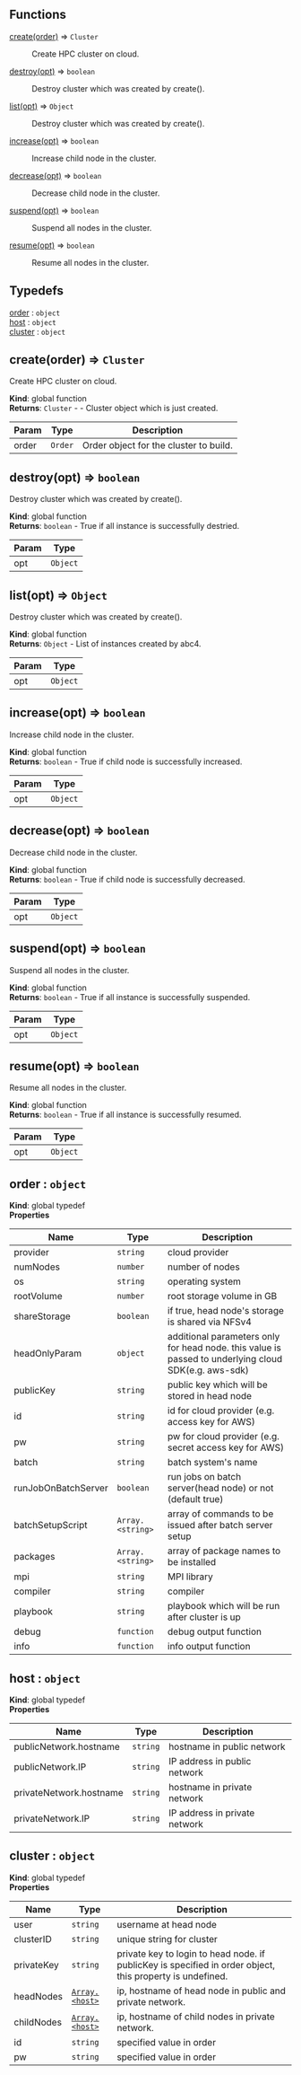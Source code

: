 ## Functions

<dl>
<dt><a href="#create">create(order)</a> ⇒ <code>Cluster</code></dt>
<dd><p>Create HPC cluster on cloud.</p>
</dd>
<dt><a href="#destroy">destroy(opt)</a> ⇒ <code>boolean</code></dt>
<dd><p>Destroy cluster which was created by create().</p>
</dd>
<dt><a href="#list">list(opt)</a> ⇒ <code>Object</code></dt>
<dd><p>Destroy cluster which was created by create().</p>
</dd>
<dt><a href="#increase">increase(opt)</a> ⇒ <code>boolean</code></dt>
<dd><p>Increase child node in the cluster.</p>
</dd>
<dt><a href="#decrease">decrease(opt)</a> ⇒ <code>boolean</code></dt>
<dd><p>Decrease child node in the cluster.</p>
</dd>
<dt><a href="#suspend">suspend(opt)</a> ⇒ <code>boolean</code></dt>
<dd><p>Suspend all nodes in the cluster.</p>
</dd>
<dt><a href="#resume">resume(opt)</a> ⇒ <code>boolean</code></dt>
<dd><p>Resume all nodes in the cluster.</p>
</dd>
</dl>

## Typedefs

<dl>
<dt><a href="#order">order</a> : <code>object</code></dt>
<dd></dd>
<dt><a href="#host">host</a> : <code>object</code></dt>
<dd></dd>
<dt><a href="#cluster">cluster</a> : <code>object</code></dt>
<dd></dd>
</dl>

<a name="create"></a>

## create(order) ⇒ <code>Cluster</code>
Create HPC cluster on cloud.

**Kind**: global function  
**Returns**: <code>Cluster</code> - - Cluster object which is just created.  

| Param | Type | Description |
| --- | --- | --- |
| order | <code>Order</code> | Order object for the cluster to build. |

<a name="destroy"></a>

## destroy(opt) ⇒ <code>boolean</code>
Destroy cluster which was created by create().

**Kind**: global function  
**Returns**: <code>boolean</code> - True if all instance is successfully destried.  

| Param | Type |
| --- | --- |
| opt | <code>Object</code> | 

<a name="list"></a>

## list(opt) ⇒ <code>Object</code>
Destroy cluster which was created by create().

**Kind**: global function  
**Returns**: <code>Object</code> - List of instances created by abc4.  

| Param | Type |
| --- | --- |
| opt | <code>Object</code> | 

<a name="increase"></a>

## increase(opt) ⇒ <code>boolean</code>
Increase child node in the cluster.

**Kind**: global function  
**Returns**: <code>boolean</code> - True if child node is successfully increased.  

| Param | Type |
| --- | --- |
| opt | <code>Object</code> | 

<a name="decrease"></a>

## decrease(opt) ⇒ <code>boolean</code>
Decrease child node in the cluster.

**Kind**: global function  
**Returns**: <code>boolean</code> - True if child node is successfully decreased.  

| Param | Type |
| --- | --- |
| opt | <code>Object</code> | 

<a name="suspend"></a>

## suspend(opt) ⇒ <code>boolean</code>
Suspend all nodes in the cluster.

**Kind**: global function  
**Returns**: <code>boolean</code> - True if all instance is successfully suspended.  

| Param | Type |
| --- | --- |
| opt | <code>Object</code> | 

<a name="resume"></a>

## resume(opt) ⇒ <code>boolean</code>
Resume all nodes in the cluster.

**Kind**: global function  
**Returns**: <code>boolean</code> - True if all instance is successfully resumed.  

| Param | Type |
| --- | --- |
| opt | <code>Object</code> | 

<a name="order"></a>

## order : <code>object</code>
**Kind**: global typedef  
**Properties**

| Name | Type | Description |
| --- | --- | --- |
| provider | <code>string</code> | cloud provider |
| numNodes | <code>number</code> | number of nodes |
| os | <code>string</code> | operating system |
| rootVolume | <code>number</code> | root storage volume in GB |
| shareStorage | <code>boolean</code> | if true, head node's storage is shared via NFSv4 |
| headOnlyParam | <code>object</code> | additional parameters only for head node. this value is passed to underlying cloud SDK(e.g. aws-sdk) |
| publicKey | <code>string</code> | public key which will be stored in head node |
| id | <code>string</code> | id for cloud provider (e.g. access key for AWS) |
| pw | <code>string</code> | pw for cloud provider (e.g. secret access key for AWS) |
| batch | <code>string</code> | batch system's name |
| runJobOnBatchServer | <code>boolean</code> | run jobs on batch server(head node) or not (default true) |
| batchSetupScript | <code>Array.&lt;string&gt;</code> | array of commands to be issued after batch server setup |
| packages | <code>Array.&lt;string&gt;</code> | array of package names to be installed |
| mpi | <code>string</code> | MPI library |
| compiler | <code>string</code> | compiler |
| playbook | <code>string</code> | playbook which will be run after cluster is up |
| debug | <code>function</code> | debug output function |
| info | <code>function</code> | info output function |

<a name="host"></a>

## host : <code>object</code>
**Kind**: global typedef  
**Properties**

| Name | Type | Description |
| --- | --- | --- |
| publicNetwork.hostname | <code>string</code> | hostname in public network |
| publicNetwork.IP | <code>string</code> | IP address in public network |
| privateNetwork.hostname | <code>string</code> | hostname in private network |
| privateNetwork.IP | <code>string</code> | IP address in private network |

<a name="cluster"></a>

## cluster : <code>object</code>
**Kind**: global typedef  
**Properties**

| Name | Type | Description |
| --- | --- | --- |
| user | <code>string</code> | username at head node |
| clusterID | <code>string</code> | unique string for cluster |
| privateKey | <code>string</code> | private key to login to head node. if publicKey is specified in order object, this property is undefined. |
| headNodes | [<code>Array.&lt;host&gt;</code>](#host) | ip, hostname of head node in public and private network. |
| childNodes | [<code>Array.&lt;host&gt;</code>](#host) | ip, hostname of child nodes in private network. |
| id | <code>string</code> | specified value in order |
| pw | <code>string</code> | specified value in order |

